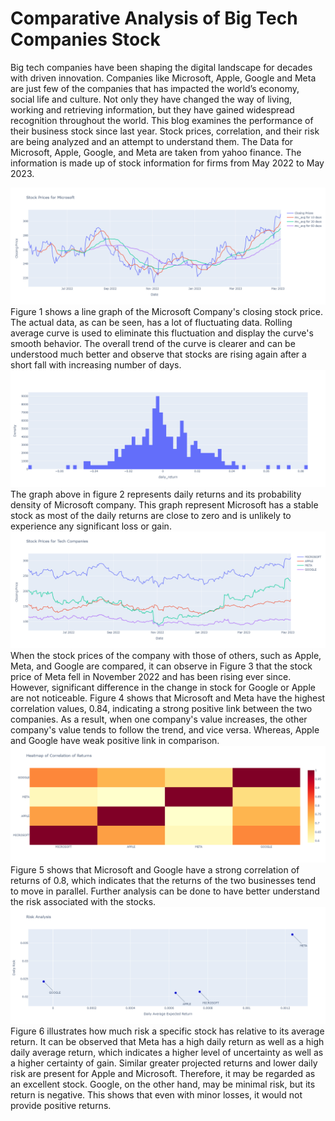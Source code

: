 # Comparative Analysis of Big Tech Companies Stock
Big tech companies have been shaping the digital landscape for decades with driven innovation. Companies like Microsoft, Apple, Google and Meta are just few of the companies that has impacted the world’s economy, social life and culture. Not only they have changed the way of living, working and retrieving information, but they have gained widespread recognition throughout the world. This blog examines the performance of their business stock since last year. Stock prices, correlation, and their risk are being analyzed and an attempt to understand them.
The Data for Microsoft, Apple, Google, and Meta are taken from yahoo finance. The information is made up of stock information for firms from May 2022 to May 2023.

<img src = "ext/fig1.png">
Figure 1 shows a line graph of the Microsoft Company's closing stock price. The actual data, as can be seen, has a lot of fluctuating data. Rolling average curve is used to eliminate this fluctuation and display the curve's smooth behavior. The overall trend of the curve is clearer and can be understood much better and observe that stocks are rising again after a short fall with increasing number of days.

<img src = "ext/fig2.png">
The graph above in figure 2 represents daily returns and its probability density of Microsoft company. This graph represent Microsoft has a stable stock as most of the daily returns are close to zero and is unlikely to experience any significant loss or gain.

<img src = "ext/fig3.png"> 
When the stock prices of the company with those of others, such as Apple, Meta, and Google are compared, it can observe in Figure 3 that the stock price of Meta fell in November 2022 and has been rising ever since. However, significant difference in the change in stock for Google or Apple are not noticeable. 
Figure 4 shows that Microsoft and Meta have the highest correlation values, 0.84, indicating a strong positive link between the two companies. As a result, when one company's value increases, the other company's value tends to follow the trend, and vice versa. Whereas, Apple and Google have weak positive link in comparison.

<img src = "ext/fig5.png">
Figure 5 shows that Microsoft and Google have a strong correlation of returns of 0.8, which indicates that the returns of the two businesses tend to move in parallel. Further analysis can be done to have better understand the risk associated with the stocks.

<img src = "ext/fig6.png">
Figure 6 illustrates how much risk a specific stock has relative to its average return. It can be observed that Meta has a high daily return as well as a high daily average return, which indicates a higher level of uncertainty as well as a higher certainty of gain.
Similar greater projected returns and lower daily risk are present for Apple and Microsoft. Therefore, it may be regarded as an excellent stock.
Google, on the other hand, may be minimal risk, but its return is negative. This shows that even with minor losses, it would not provide positive returns.
